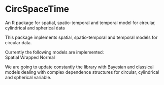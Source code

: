 # CircSpaceTime
An R package for spatial, spatio-temporal and temporal model for circular, cylindrical and spherical data

This package implements spatial, spatio-temporal and temporal models for circular data.  

Currently the following models are implemented:  
Spatial Wrapped Normal  

We are going to update constantly the library with Bayesian and classical models dealing with complex dependence structures for circular, cylindrical and spherical variable.



